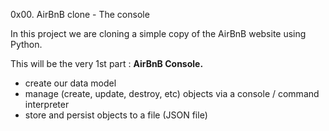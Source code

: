 0x00. AirBnB clone - The console

In this project we are cloning a simple copy of the AirBnB website using Python.

This will be the very 1st part :
**AirBnB Console.**
+ create our data model
+ manage (create, update, destroy, etc) objects via a console / command interpreter
+ store and persist objects to a file (JSON file)
